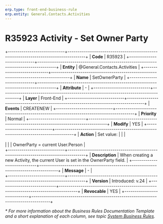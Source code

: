 ```yaml
---
erp.type: front-end-business-rule
erp.entity: General.Contacts.Activities
---
```


# R35923 Activity - Set Owner Party
+-----------------------------+---------------------------------------------------------------------------------------+
| **Code**                    | R35923                                                                                |
+-----------------------------+---------------------------------------------------------------------------------------+
| **Entity**                  | @General.Contacts.Activities                                                          |
+-----------------------------+---------------------------------------------------------------------------------------+
| **Name**                    | SetOwnerParty                                                                         |
+-----------------------------+---------------------------------------------------------------------------------------+
| **Attribute**               | \-                                                                                    |
+-----------------------------+---------------------------------------------------------------------------------------+
| **Layer**                   | Front-End                                                                             |
+-----------------------------+---------------------------------------------------------------------------------------+
| **Events**                  | CREATENEW                                                                             |
+-----------------------------+---------------------------------------------------------------------------------------+
| **Priority**                | Normal                                                                                |
+-----------------------------+---------------------------------------------------------------------------------------+
| **Modify**                  | YES                                                                                   |
+-----------------------------+---------------------------------------------------------------------------------------+
| **Action**                  | Set value:                                                                            |
|                             | <br><br>                                                                              |
|                             | OwnerParty = current User.Person                                                      |             
+-----------------------------+---------------------------------------------------------------------------------------+
| **Description**             | When creating a new Activity, the current User is set in the OwnerParty field.        |
+-----------------------------+---------------------------------------------------------------------------------------+
| **Message**                 | \-                                                                                    |                         
+-----------------------------+---------------------------------------------------------------------------------------+
| **Version**                 | Introduced: v.24                                                                      |
+-----------------------------+---------------------------------------------------------------------------------------+
| **Revocable**               | YES                                                                                   |
+-----------------------------+---------------------------------------------------------------------------------------+

*\* For more information about the Business Rules Documentation Template and a short explanation of each column, see
topic [System Business Rules](../templates/template-description-system-business-rules.md).*
